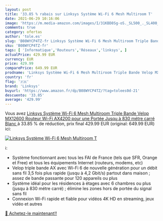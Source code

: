 ```yaml
---
layout: post
title: '33.85 % rabais sur Linksys Système Wi-Fi 6 Mesh Multiroom T'
date: 2021-06-29 10:16:06
image: 'https://m.media-amazon.com/images/I/31KBD8Sg-oS._SL500_._SL400_.jpg'
comments: true
category: ofertas
author: 'tole.es'
slug: 'B08WYCP4TZ-fr Linksys Système Wi-Fi 6 Mesh Multiroom Triple Bande Velop...'
sku: 'B08WYCP4TZ-fr'
tags: [ 'Informatique','Routeurs','Réseaux','linksys', ]
actualPrice: 429.99 EUR
currency: EUR
price: 429.99
comparePrice: 649.99 EUR
prodname: 'Linksys Système Wi-Fi 6 Mesh Multiroom Triple Bande Velop MX12600  Routeur Wi-Fi AX4200 pour une Portée Jusqu à 830 métre carré Blanc '
country: 'fr'
flag: '🇫🇷'
brand: 'Linksys'
buyurl: 'https://www.amazon.fr/dp/B08WYCP4TZ/?tag=tolees0d-21'
descuento: '33.85'
average: '429.99'
---
```


Vous avez [Linksys Système Wi-Fi 6 Mesh Multiroom Triple Bande Velop MX12600  Routeur Wi-Fi AX4200 pour une Portée Jusqu à 830 métre carré Blanc ](https://www.amazon.fr/dp/B08WYCP4TZ/?tag=tolees0d-21)  à  33.85 % de réduction, prix final  429.99 EUR (original: 649.99 EUR) ici:

[![Linksys Système Wi-Fi 6 Mesh Multiroom T](https://m.media-amazon.com/images/I/31KBD8Sg-oS._SL500_._SL400_.jpg)](https://www.amazon.fr/dp/B08WYCP4TZ/?tag=tolees0d-21)

ℹ️:

- Système fonctionnant avec tous les FAI de France (tels que SFR, Orange et Free) et tous les équipements Internet (routeurs, modems, etc)
- Velop triple bande AX avec Wi-Fi 6 de nouvelle génération pour un débit sans fil 3,5 fois plus rapide (jusqu à 4,2 Gbit/s) partout dans maison ; assez de bande passante pour 120 appareils ou plus
- Système idéal pour les résidences à étages avec 6 chambres ou plus (jusqu à 830 métre carré) ; élimine les zones hors de portée du signal sans fil
- Connexion Wi-Fi rapide et fiable pour vidéos 4K HD en streaming, jeux vidéo et autres

[🛒 Achetez-le maintenant!!](https://www.amazon.fr/dp/B08WYCP4TZ/?tag=tolees0d-21)
